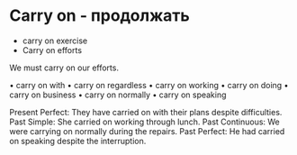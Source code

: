 # Carry on - продолжать

- carry on exercise
- Carry on efforts

We must carry on our efforts.

• carry on with
• carry on regardless
• carry on working
• carry on doing
• carry on business
• carry on normally
• carry on speaking

Present Perfect: They have carried on with their plans despite difficulties.
Past Simple: She carried on working through lunch.
Past Continuous: We were carrying on normally during the repairs.
Past Perfect: He had carried on speaking despite the interruption.
